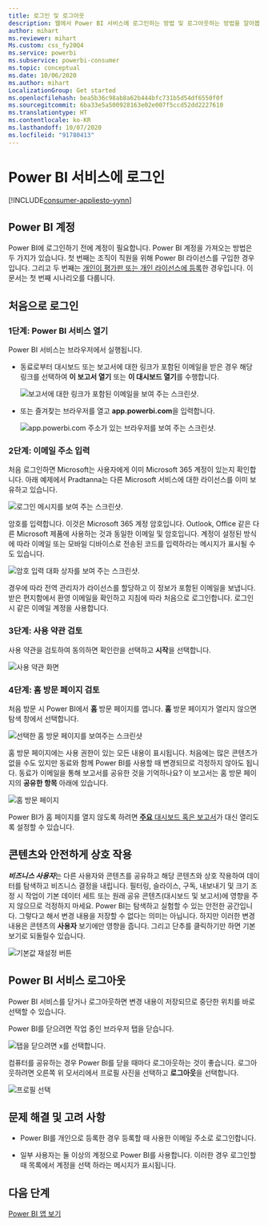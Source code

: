```yaml
---
title: 로그인 및 로그아웃
description: 웹에서 Power BI 서비스에 로그인하는 방법 및 로그아웃하는 방법을 알아봅니다.
author: mihart
ms.reviewer: mihart
Ms.custom: css_fy20Q4
ms.service: powerbi
ms.subservice: powerbi-consumer
ms.topic: conceptual
ms.date: 10/06/2020
ms.author: mihart
LocalizationGroup: Get started
ms.openlocfilehash: bea5b36c98ab8a62b444bfc731b5d54df6550f0f
ms.sourcegitcommit: 6ba33e5a500928163e02e007f5ccd52dd2227610
ms.translationtype: HT
ms.contentlocale: ko-KR
ms.lasthandoff: 10/07/2020
ms.locfileid: "91780413"
---
```

# <a name="sign-in-to-power-bi-service"></a>Power BI 서비스에 로그인

[!INCLUDE[consumer-appliesto-yynn](../includes/consumer-appliesto-yynn.md)]

## <a name="power-bi-accounts"></a>Power BI 계정
Power BI에 로그인하기 전에 계정이 필요합니다. Power BI 계정을 가져오는 방법은 두 가지가 있습니다. 첫 번째는 조직이 직원을 위해 Power BI 라이선스를 구입한 경우입니다. 그리고 두 번째는 [개인이 평가판 또는 개인 라이선스에 등록](../fundamentals/service-self-service-signup-for-power-bi.md)한 경우입니다. 이 문서는 첫 번째 시나리오를 다룹니다.

## <a name="sign-in-for-the-first-time"></a>처음으로 로그인

### <a name="step-1-open-the-power-bi-service"></a>1단계: Power BI 서비스 열기
Power BI 서비스는 브라우저에서 실행됩니다. 

- 동료로부터 대시보드 또는 보고서에 대한 링크가 포함된 이메일을 받은 경우 해당 링크를 선택하여 **이 보고서 열기** 또는 **이 대시보드 열기**를 수행합니다.

    ![보고서에 대한 링크가 포함된 이메일을 보여 주는 스크린샷.](media/end-user-sign-in/power-bi-share.png)    

- 또는 즐겨찾는 브라우저를 열고 **app.powerbi.com**을 입력합니다.

    ![app.powerbi.com 주소가 있는 브라우저를 보여 주는 스크린샷.](media/end-user-sign-in/power-bi-signin.png)    


### <a name="step-2-type-your-email-address"></a>2단계: 이메일 주소 입력
처음 로그인하면 Microsoft는 사용자에게 이미 Microsoft 365 계정이 있는지 확인합니다. 아래 예제에서 Pradtanna는 다른 Microsoft 서비스에 대한 라이선스를 이미 보유하고 있습니다. 

![로그인 메시지를 보여 주는 스크린샷.](media/end-user-sign-in/power-bi-already.png)

암호를 입력합니다. 이것은 Microsoft 365 계정 암호입니다. Outlook, Office 같은 다른 Microsoft 제품에 사용하는 것과 동일한 이메일 및 암호입니다.  계정이 설정된 방식에 따라 이메일 또는 모바일 디바이스로 전송된 코드를 입력하라는 메시지가 표시될 수도 있습니다.   

![암호 입력 대화 상자를 보여 주는 스크린샷.](media/end-user-sign-in/power-bi-pass.png)

경우에 따라 전역 관리자가 라이선스를 할당하고 이 정보가 포함된 이메일을 보냅니다. 받은 편지함에서 환영 이메일을 확인하고 지침에 따라 처음으로 로그인합니다. 로그인 시 같은 이메일 계정을 사용합니다. 
 
### <a name="step-3-review-the-terms-and-conditions"></a>3단계: 사용 약관 검토
사용 약관을 검토하여 동의하면 확인란을 선택하고 **시작**을 선택합니다.

![사용 약관 화면](media/end-user-sign-in/power-bi-term.png)



### <a name="step-4-review-your-home-landing-page"></a>4단계: 홈 방문 페이지 검토
처음 방문 시 Power BI에서 **홈** 방문 페이지를 엽니다. **홈** 방문 페이지가 열리지 않으면 탐색 창에서 선택합니다. 

![선택한 홈 방문 페이지를 보여주는 스크린샷](media/end-user-sign-in/power-bi-home-blank.png)

홈 방문 페이지에는 사용 권한이 있는 모든 내용이 표시됩니다. 처음에는 많은 콘텐츠가 없을 수도 있지만 동료와 함께 Power BI를 사용할 때 변경되므로 걱정하지 않아도 됩니다. 동료가 이메일을 통해 보고서를 공유한 것을 기억하나요? 이 보고서는 홈 방문 페이지의 **공유한 항목** 아래에 있습니다.

![홈 방문 페이지](media/end-user-sign-in/power-bi-home-new.png)

Power BI가 홈 페이지를 열지 않도록 하려면 [**주요** 대시보드 혹은 보고서](end-user-featured.md)가 대신 열리도록 설정할 수 있습니다. 

## <a name="safely-interact-with-content"></a>콘텐츠와 안전하게 상호 작용
***비즈니스 사용자***는 다른 사용자와 콘텐츠를 공유하고 해당 콘텐츠와 상호 작용하여 데이터를 탐색하고 비즈니스 결정을 내립니다.  필터링, 슬라이스, 구독, 내보내기 및 크기 조정 시 작업이 기본 데이터 세트 또는 원래 공유 콘텐츠(대시보드 및 보고서)에 영향을 주지 않으므로 걱정하지 마세요. Power BI는 탐색하고 실험할 수 있는 안전한 공간입니다. 그렇다고 해서 변경 내용을 저장할 수 없다는 의미는 아닙니다. 하지만 이러한 변경 내용은 콘텐츠의 **사용자** 보기에만 영향을 줍니다. 그리고 단추를 클릭하기만 하면 기본 보기로 되돌릴수 있습니다.

![기본값 재설정 버튼](media/end-user-sign-in/power-bi-reset.png)

## <a name="sign-out-of-the-power-bi-service"></a>Power BI 서비스 로그아웃
Power BI 서비스를 닫거나 로그아웃하면 변경 내용이 저장되므로 중단한 위치를 바로 선택할 수 있습니다.

Power BI를 닫으려면 작업 중인 브라우저 탭을 닫습니다. 

![탭을 닫으려면 x를 선택합니다.](media/end-user-sign-in/power-bi-close-tab.png) 

컴퓨터를 공유하는 경우 Power BI를 닫을 때마다 로그아웃하는 것이 좋습니다.  로그아웃하려면 오른쪽 위 모서리에서 프로필 사진을 선택하고 **로그아웃**을 선택합니다.  

![프로필 선택](media/end-user-sign-in/power-bi-signout.png) 

## <a name="troubleshooting-and-considerations"></a>문제 해결 및 고려 사항
- Power BI를 개인으로 등록한 경우 등록할 때 사용한 이메일 주소로 로그인합니다.

- 일부 사용자는 둘 이상의 계정으로 Power BI를 사용합니다. 이러한 경우 로그인할 때 목록에서 계정을 선택 하라는 메시지가 표시됩니다. 

## <a name="next-steps"></a>다음 단계
[Power BI 앱 보기](end-user-app-view.md)
